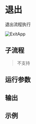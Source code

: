 # 退出 
退出流程执行

![ExitApp](./images/2022-11-17_184608.png ':size=90%')

## 子流程

> 不支持

## 运行参数




## 输出



## 示例

